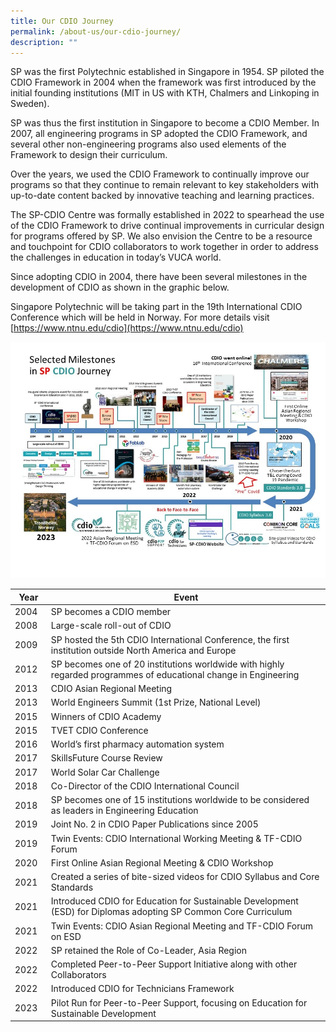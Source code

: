 ```yaml
---
title: Our CDIO Journey
permalink: /about-us/our-cdio-journey/
description: ""
---
```

SP was the first Polytechnic established in Singapore in 1954. SP piloted the CDIO Framework in 2004 when the framework was first introduced by the initial founding institutions (MIT in US with KTH, Chalmers and Linkoping in Sweden).

SP was thus the first institution in Singapore to become a CDIO Member. In 2007, all engineering programs in SP adopted the CDIO Framework, and several other non-engineering programs also used elements of the Framework to design their curriculum.

Over the years, we used the CDIO Framework to continually improve our programs so that they continue to remain relevant to key stakeholders with up-to-date content backed by innovative teaching and learning practices.

The SP-CDIO Centre was formally established in 2022 to spearhead the use of the CDIO Framework to drive continual improvements in curricular design for programs offered by SP. We also envision the Centre to be a resource and touchpoint for CDIO collaborators to work together in order to address the challenges in education in today’s VUCA world.

Since adopting CDIO in 2004, there have been several milestones in the development of CDIO as shown in the graphic below.

Singapore Polytechnic will be taking part in the 19th International CDIO Conference which will be held in Norway. For more details visit [https://www.ntnu.edu/cdio](https://www.ntnu.edu/cdio)

![](/images/sp-cdio%201-slide%20journey%20(may%2016%202023).jpg)



| Year | Event |
| -------- | -------- |
| 2004     | SP becomes a CDIO member     |
| 2008     | Large-scale roll-out of CDIO     |
| 2009     |  SP hosted the 5th CDIO International Conference, the first institution outside North America and Europe   |
| 2012     | SP becomes one of 20 institutions worldwide with highly regarded programmes of educational change in Engineering   |
| 2013     | CDIO Asian Regional Meeting    |
| 2013     | World Engineers Summit (1st Prize, National Level)    | 
| 2015     | Winners of CDIO Academy    |
| 2015     | TVET CDIO Conference    |
| 2016     | World’s first pharmacy automation system    |
| 2017     | SkillsFuture Course Review    |
| 2017     | World Solar Car Challenge    |
| 2018     | Co-Director of the CDIO International Council   |
| 2018     | SP becomes one of 15 institutions worldwide to be considered as leaders in Engineering Education   |
| 2019     | Joint No. 2 in CDIO Paper Publications since 2005    |
| 2019     | Twin Events: CDIO International Working Meeting & TF-CDIO Forum    |
| 2020     | First Online Asian Regional Meeting & CDIO Workshop    |
| 2021     | Created a series of bite-sized videos for CDIO Syllabus and Core Standards |
| 2021     | Introduced CDIO for Education for Sustainable Development (ESD) for Diplomas adopting SP Common Core Curriculum   |
| 2021     | Twin Events: CDIO Asian Regional Meeting and TF-CDIO Forum on ESD |
| 2022   | SP retained the Role of Co-Leader, Asia Region |
| 2022   | Completed Peer-to-Peer Support Initiative along with other Collaborators |
| 2022   | Introduced CDIO for Technicians Framework |
| 2023   | Pilot Run for Peer-to-Peer Support, focusing on Education for Sustainable Development |